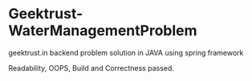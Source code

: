 # Geektrust-WaterManagementProblem

geektrust.in backend problem solution in JAVA using spring framework

Readability, OOPS, Build and Correctness passed.
